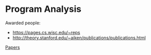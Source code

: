 # Program Analysis

Awarded people:
- https://pages.cs.wisc.edu/~reps
- http://theory.stanford.edu/~aiken/publications/publications.html

[Papers](./program-analysis-papers.csv)
